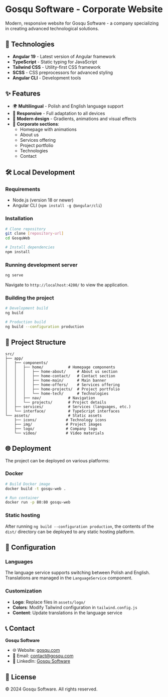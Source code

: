 # Gosqu Software - Corporate Website

Modern, responsive website for Gosqu Software - a company specializing in creating advanced technological solutions.

## 🚀 Technologies

- **Angular 19** - Latest version of Angular framework
- **TypeScript** - Static typing for JavaScript
- **Tailwind CSS** - Utility-first CSS framework
- **SCSS** - CSS preprocessors for advanced styling
- **Angular CLI** - Development tools

## ✨ Features

- 🌍 **Multilingual** - Polish and English language support
- 📱 **Responsive** - Full adaptation to all devices
- 🎨 **Modern design** - Gradients, animations and visual effects
- 🔧 **Corporate sections**:
  - Homepage with animations
  - About us
  - Services offering
  - Project portfolio
  - Technologies
  - Contact

## 🛠️ Local Development

### Requirements
- Node.js (version 18 or newer)
- Angular CLI (`npm install -g @angular/cli`)

### Installation
```bash
# Clone repository
git clone [repository-url]
cd GosquWeb

# Install dependencies
npm install
```

### Running development server
```bash
ng serve
```
Navigate to `http://localhost:4200/` to view the application.

### Building the project
```bash
# Development build
ng build

# Production build
ng build --configuration production
```

## 📁 Project Structure

```
src/
├── app/
│   ├── components/
│   │   ├── home/           # Homepage components
│   │   │   ├── home-about/     # About us section
│   │   │   ├── home-contact/   # Contact section
│   │   │   ├── home-main/      # Main banner
│   │   │   ├── home-offers/    # Services offering
│   │   │   ├── home-projects/  # Project portfolio
│   │   │   └── home-tech/      # Technologies
│   │   ├── nav/            # Navigation
│   │   └── projects/       # Project details
│   ├── services/           # Services (languages, etc.)
│   └── interface/          # TypeScript interfaces
└── assets/                 # Static assets
    ├── icons/             # Technology icons
    ├── img/               # Project images
    ├── logo/              # Company logo
    └── video/             # Video materials
```

## 🌐 Deployment

The project can be deployed on various platforms:

### Docker
```bash
# Build Docker image
docker build -t gosqu-web .

# Run container
docker run -p 80:80 gosqu-web
```

### Static hosting
After running `ng build --configuration production`, the contents of the `dist/` directory can be deployed to any static hosting platform.

## 🔧 Configuration

### Languages
The language service supports switching between Polish and English. Translations are managed in the `LanguageService` component.

### Customization
- **Logo**: Replace files in `assets/logo/`
- **Colors**: Modify Tailwind configuration in `tailwind.config.js`
- **Content**: Update translations in the language service

## 📞 Contact

**Gosqu Software**
- 🌐 Website: [gosqu.com](https://gosqu.com)
- 📧 Email: contact@gosqu.com
- 💼 LinkedIn: [Gosqu Software](https://linkedin.com/company/gosqu)

## 📄 License

© 2024 Gosqu Software. All rights reserved.
